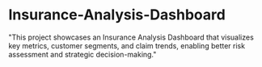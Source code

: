 # Insurance-Analysis-Dashboard
"This project showcases an Insurance Analysis Dashboard that visualizes key metrics, customer segments, and claim trends, enabling better risk assessment and strategic decision-making."

